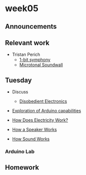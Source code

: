 # week05

## Announcements

## Relevant work

+ Tristan Perich
	+ [1-bit symphony](https://vimeo.com/12244413)
	+ [Microtonal Soundwall](https://vimeo.com/45225412)

## Tuesday

+ Discuss
	+ [Disobedient Electronics](http://www.disobedientelectronics.com/resources/Hertz-Disobedient-Electronics-Protest-201801081332c.pdf)

+ [Exploration of Arduino capabilities](https://www.youtube.com/watch?time_continue=352&v=5F054MNB1QI)
+ [How Does Electricity Work?](https://www.youtube.com/watch?v=mc979OhitAg)
+ [How a Speaker Works](http://www.physics.org/article-questions.asp?id=54)
+ [How Sound Works](https://www.youtube.com/watch?v=qV4lR9EWGlY)

### Arduino Lab


## Homework
